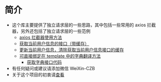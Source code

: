 # 简介
- 这个库主要提供了独立请求层的一些思路，其中包括一些常用的 axios 拦截器，另外还包括了独立请求层的一些范例
  - [axios 拦截器使用方法](https://github.com/czb3279338858/axios-interceptors/blob/main/src/utils/initSelfAxios.ts)
  - [获取当前用户信息的接口（带缓存）](https://github.com/czb3279338858/axios-interceptors/blob/main/src/request/axiosUser.ts)
  - [更新当前用户信息，清除获取当前用户信息接口的缓存](https://github.com/czb3279338858/axios-interceptors/blob/main/src/request/axiosUpdateUser.ts)
  - [可直接绑定在 template 中的字典翻译方法](https://github.com/czb3279338858/axios-interceptors/blob/main/src/utils/transDict.ts)
    - [获取字典接口代码](https://github.com/czb3279338858/axios-interceptors/blob/main/src/utils/getDict.ts)
- 有任何疑问或建议请添加微信 WeiXin-CZB
- 关于这个项目的初衷请[查看](https://www.cnblogs.com/qq3279338858/p/16445704.html)

